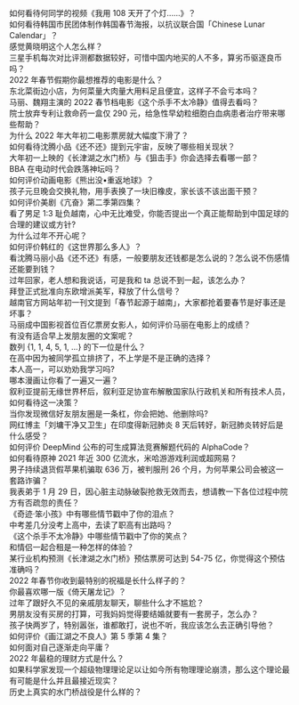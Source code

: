 如何看待何同学的视频《我用 108 天开了个灯......》？  
如何看待韩国市民团体制作韩国春节海报，以抗议联合国「Chinese Lunar Calendar」？  
感觉黄晓明这个人怎么样？  
三星手机每次对比评测都数据较好，可惜中国内地买的人不多，算劣币驱逐良币吗？  
2022 年春节假期你最想推荐的电影是什么？  
东北菜街边小店，为何菜量大肉量大用料足且便宜，这样子不会亏本吗？  
马丽、魏翔主演的 2022 春节档电影《这个杀手不太冷静》值得去看吗？  
院士放弃专利让救命药一盒仅 290 元，给急性早幼粒细胞白血病患者治疗带来哪些帮助？  
为什么 2022 年大年初二电影票房就大幅度下滑了？  
如何看待沈腾小品《还不还》提到元宇宙，反映了哪些相关现状？  
大年初一上映的《长津湖之水门桥》与《狙击手》你会选择去看哪一部？  
BBA 在电动时代会跌落神坛吗？  
如何评价动画电影《熊出没•重返地球》？  
孩子元旦晚会交换礼物，用手表换了一块旧橡皮，家长该不该出面干预？  
如何评价美剧《亢奋》第二季第四集？  
看了男足 1:3 耻负越南，心中无比难受，你能否提出一个真正能帮助到中国足球的合理的建议或方针?  
为什么过年不开心呢？  
如何评价韩红的《这世界那么多人》？  
看沈腾马丽小品《还不还》有感，一般要朋友还钱都是怎么说的？怎么说不伤感情还能要到钱？  
过年回家，老人想和我说话，可是我和 ta 总说不到一起，该怎么办？  
拜登正式批准向东欧增派美军，释放了什么信号？  
越南官方网站年初一刊文提到「春节起源于越南」，大家都抢着要春节是好事还是坏事？  
马丽成中国影视首位百亿票房女影人，如何评价马丽在电影上的成绩？  
有没有适合早上发朋友圈的文案呢？  
数列 {1, 1, 4, 5, 1, …} 的下一位是什么？  
在高中因为被同学孤立排挤了，不上学是不是正确的选择？  
本人高一，可以劝劝我学习吗?  
哪本漫画让你看了一遍又一遍？  
叙利亚提前无缘世界杯后，叙利亚足协宣布解散国家队行政机关和所有技术人员，如何看待这一决策？  
当你发现微信好友朋友圈是一条杠，你会把她、他删除吗?  
网红博主「刘墉干净又卫生」在印度得新冠肺炎 8 天后转好，新冠肺炎转好后是什么感受？  
如何评价 DeepMind 公布的可生成算法竞赛解题代码的 AlphaCode？  
如何看待原神 2021 年近 300 亿流水，米哈游游戏利润或超网易？  
男子持续退货假苹果机骗取 636 万，被判服刑 26 个月，为何苹果公司会被这一套路诈骗？  
我表弟于 1 月 29 日，因心脏主动脉破裂抢救无效而去，想请教一下各位过程中院方有否疏忽的责任？  
《奇迹·笨小孩》中有哪些情节戳中了你的泪点？  
中考差几分没考上高中，去读了职高有出路吗？  
《这个杀手不太冷静》中哪些情节戳中了你的笑点？  
和情侣一起合租是一种怎样的体验？  
某行业机构预测《长津湖之水门桥》预估票房可达到 54-75 亿，你觉得这个预估准确吗？  
2022 年春节你收到最特别的祝福是长什么样子的？  
你最喜欢哪一版《倚天屠龙记》？  
过年了跟好久不见的亲戚朋友聊天，聊些什么才不尴尬？  
男朋友没有买房的打算，可我妈妈觉得要结婚就要有一套房子，怎么办？  
孩子快两岁了，特别嚣张，谁都敢打，说也不听，我应该怎么去正确引导他？  
如何评价《画江湖之不良人》第 5 季第 4 集？  
如何面对自己逐渐走向平庸？  
2022 年最稳的理财方式是什么？  
如果科学家发现一个超级物理理论足以让如今所有物理理论崩溃，那么这个理论最有可能是什么并且最接近现实？  
历史上真实的水门桥战役是什么样的？  
